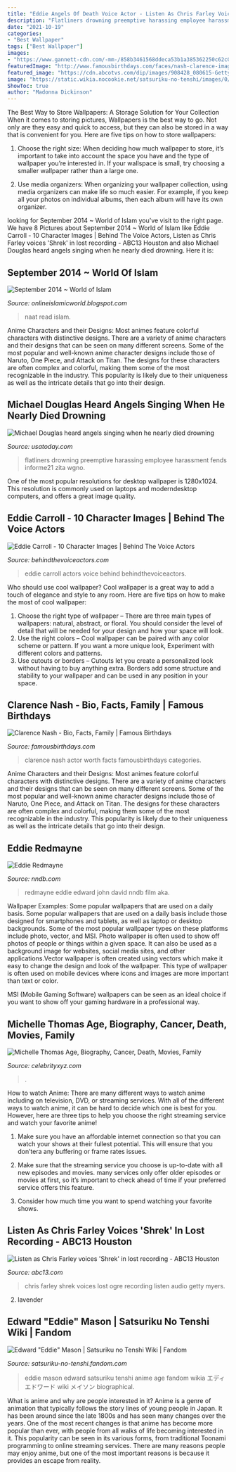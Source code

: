 ```yaml
---
title: "Eddie Angels Of Death Voice Actor - Listen As Chris Farley Voices &#039;shrek&#039; In Lost Recording"
description: "Flatliners drowning preemptive harassing employee harassment fends informe21 zita wgno"
date: "2021-10-19"
categories:
- "Best Wallpaper"
tags: ["Best Wallpaper"]
images:
- "https://www.gannett-cdn.com/-mm-/858b3461568ddeca53b1a385362250c62c0ac511/c=0-205-4000-2465&amp;r=x1683&amp;c=3200x1680/local/-/media/2017/09/30/USATODAY/USATODAY/636423895712403863-AFP-AFP-SV32M-94167102.JPG"
featuredImage: "http://www.famousbirthdays.com/faces/nash-clarence-image.jpg"
featured_image: "https://cdn.abcotvs.com/dip/images/908428_080615-Getty-Chris-Farley-Shrek1.jpg?w=1600"
image: "https://static.wikia.nocookie.net/satsuriku-no-tenshi/images/0/0f/Eddie-Anime.png/revision/latest/scale-to-width-down/210?cb=20200621233206"
ShowToc: true
author: "Madonna Dickinson"
---
```



The Best Way to Store Wallpapers: A Storage Solution for Your Collection
When it comes to storing pictures, Wallpapers is the best way to go. Not only are they easy and quick to access, but they can also be stored in a way that is convenient for you. Here are five tips on how to store wallpapers:
1) Choose the right size: When deciding how much wallpaper to store, it’s important to take into account the space you have and the type of wallpaper you’re interested in. If your wallspace is small, try choosing a smaller wallpaper rather than a large one.

2) Use media organizers: When organizing your wallpaper collection, using media organizers can make life so much easier. For example, if you keep all your photos on individual albums, then each album will have its own organizer.

	

		
looking for September 2014 ~ World of Islam you've visit to the right page. We have 8 Pictures about September 2014 ~ World of Islam like Eddie Carroll - 10 Character Images | Behind The Voice Actors, Listen as Chris Farley voices &#039;Shrek&#039; in lost recording - ABC13 Houston and also Michael Douglas heard angels singing when he nearly died drowning. Here it is:
		
    
## September 2014 ~ World Of Islam

<img loading=lazy src="https://2.bp.blogspot.com/-Lmy6iyYynF8/VBndP8nSGVI/AAAAAAAACyQ/XaJlBTRUcQY/s1600/nats.png" onerror="this.onerror=null;this.src='https://tse3.mm.bing.net/th?id=OIP.FcO71yjIOFuRzKvIKCcqSwHaD9&amp;pid=15.1';" alt="September 2014 ~ World of Islam">

_Source: onlineislamicworld.blogspot.com_

>naat read islam. 

	

Anime Characters and their Designs: Most animes feature colorful characters with distinctive designs.
There are a variety of anime characters and their designs that can be seen on many different screens. Some of the most popular and well-known anime character designs include those of Naruto, One Piece, and Attack on Titan. The designs for these characters are often complex and colorful, making them some of the most recognizable in the industry. This popularity is likely due to their uniqueness as well as the intricate details that go into their design.

    
## Michael Douglas Heard Angels Singing When He Nearly Died Drowning

<img loading=lazy src="https://www.gannett-cdn.com/-mm-/858b3461568ddeca53b1a385362250c62c0ac511/c=0-205-4000-2465&amp;r=x1683&amp;c=3200x1680/local/-/media/2017/09/30/USATODAY/USATODAY/636423895712403863-AFP-AFP-SV32M-94167102.JPG" onerror="this.onerror=null;this.src='https://tse2.mm.bing.net/th?id=OIP.JFpF-n1I1K--OX7pSOgdmgHaEL&amp;pid=15.1';" alt="Michael Douglas heard angels singing when he nearly died drowning">

_Source: usatoday.com_

>flatliners drowning preemptive harassing employee harassment fends informe21 zita wgno. 

	

One of the most popular resolutions for desktop wallpaper is 1280x1024. This resolution is commonly used on laptops and moderndesktop computers, and offers a great image quality.

    
## Eddie Carroll - 10 Character Images | Behind The Voice Actors

<img loading=lazy src="https://statici.behindthevoiceactors.com/behindthevoiceactors/_img/actors/eddie-carroll-9.85.jpg" onerror="this.onerror=null;this.src='https://tse4.mm.bing.net/th?id=OIP.xqN05ly8eJPsQJYaAXTkPAAAAA&amp;pid=15.1';" alt="Eddie Carroll - 10 Character Images | Behind The Voice Actors">

_Source: behindthevoiceactors.com_

>eddie carroll actors voice behind behindthevoiceactors. 

	

Who should use cool wallpaper?
Cool wallpaper is a great way to add a touch of elegance and style to any room. Here are five tips on how to make the most of cool wallpaper: 
1) Choose the right type of wallpaper – There are three main types of wallpapers: natural, abstract, or floral. You should consider the level of detail that will be needed for your design and how your space will look. 
2) Use the right colors – Cool wallpaper can be paired with any color scheme or pattern. If you want a more unique look, Experiment with different colors and patterns. 
3) Use cutouts or borders – Cutouts let you create a personalized look without having to buy anything extra. Borders add some structure and stability to your wallpaper and can be used in any position in your space.

    
## Clarence Nash - Bio, Facts, Family | Famous Birthdays

<img loading=lazy src="http://www.famousbirthdays.com/faces/nash-clarence-image.jpg" onerror="this.onerror=null;this.src='https://tse2.mm.bing.net/th?id=OIP.WW2uXKULGwbnyXA3Z1XdWAAAAA&amp;pid=15.1';" alt="Clarence Nash - Bio, Facts, Family | Famous Birthdays">

_Source: famousbirthdays.com_

>clarence nash actor worth facts famousbirthdays categories. 

	

Anime Characters and their Designs: Most animes feature colorful characters with distinctive designs.
There are a variety of anime characters and their designs that can be seen on many different screens. Some of the most popular and well-known anime character designs include those of Naruto, One Piece, and Attack on Titan. The designs for these characters are often complex and colorful, making them some of the most recognizable in the industry. This popularity is likely due to their uniqueness as well as the intricate details that go into their design.

    
## Eddie Redmayne

<img loading=lazy src="https://www.nndb.com/people/467/000269657/er-1-sized.jpg" onerror="this.onerror=null;this.src='https://tse3.mm.bing.net/th?id=OIP.1nUSQTvs4AdanU9pJYlJPAHaJ_&amp;pid=15.1';" alt="Eddie Redmayne">

_Source: nndb.com_

>redmayne eddie edward john david nndb film aka. 

	

Wallpaper Examples: Some popular wallpapers that are used on a daily basis.
Some popular wallpapers that are used on a daily basis include those designed for smartphones and tablets, as well as laptop or desktop backgrounds. Some of the most popular wallpaper types on these platforms include photo, vector, and MSI. 
Photo wallpaper is often used to show off photos of people or things within a given space. It can also be used as a background image for websites, social media sites, and other applications.Vector wallpaper is often created using vectors which make it easy to change the design and look of the wallpaper. This type of wallpaper is often used on mobile devices where icons and images are more important than text or color. 

MSI (Mobile Gaming Software) wallpapers can be seen as an ideal choice if you want to show off your gaming hardware in a professional way.

    
## Michelle Thomas Age, Biography, Cancer, Death, Movies, Family

<img loading=lazy src="https://celebrityxyz.com/i/i/m/i/c/michelle-thomas-2.jpg" onerror="this.onerror=null;this.src='https://tse4.mm.bing.net/th?id=OIP.6DJeswY8D8NrIh4cX38O2wAAAA&amp;pid=15.1';" alt="Michelle Thomas Age, Biography, Cancer, Death, Movies, Family">

_Source: celebrityxyz.com_

>. 

	

How to watch Anime: There are many different ways to watch anime including on television, DVD, or streaming services.
With all of the different ways to watch anime, it can be hard to decide which one is best for you. However, here are three tips to help you choose the right streaming service and watch your favorite anime!
1. Make sure you have an affordable internet connection so that you can watch your shows at their fullest potential. This will ensure that you don’tera any buffering or frame rates issues.

2. Make sure that the streaming service you choose is up-to-date with all new episodes and movies. many services only offer older episodes or movies at first, so it’s important to check ahead of time if your preferred service offers this feature.

3. Consider how much time you want to spend watching your favorite shows.

    
## Listen As Chris Farley Voices &#039;Shrek&#039; In Lost Recording - ABC13 Houston

<img loading=lazy src="https://cdn.abcotvs.com/dip/images/908428_080615-Getty-Chris-Farley-Shrek1.jpg?w=1600" onerror="this.onerror=null;this.src='https://tse3.mm.bing.net/th?id=OIP.aisT41RaMgc3UeE0HArCkgHaEK&amp;pid=15.1';" alt="Listen as Chris Farley voices &#039;Shrek&#039; in lost recording - ABC13 Houston">

_Source: abc13.com_

>chris farley shrek voices lost ogre recording listen audio getty myers. 

	

2. lavender 

    
## Edward &quot;Eddie&quot; Mason | Satsuriku No Tenshi Wiki | Fandom

<img loading=lazy src="https://static.wikia.nocookie.net/satsuriku-no-tenshi/images/0/0f/Eddie-Anime.png/revision/latest/scale-to-width-down/210?cb=20200621233206" onerror="this.onerror=null;this.src='https://tse1.mm.bing.net/th?id=OIP.9ZSpm1QfyBpoBQbAJGHw-QAAAA&amp;pid=15.1';" alt="Edward &quot;Eddie&quot; Mason | Satsuriku no Tenshi Wiki | Fandom">

_Source: satsuriku-no-tenshi.fandom.com_

>eddie mason edward satsuriku tenshi anime age fandom wikia エディ エドワード wiki メイソン biographical. 

	

What is anime and why are people interested in it?
Anime is a genre of animation that typically follows the story lines of young people in Japan. It has been around since the late 1800s and has seen many changes over the years. One of the most recent changes is that anime has become more popular than ever, with people from all walks of life becoming interested in it. This popularity can be seen in its various forms, from traditional Toonami programming to online streaming services. There are many reasons people may enjoy anime, but one of the most important reasons is because it provides an escape from reality.

